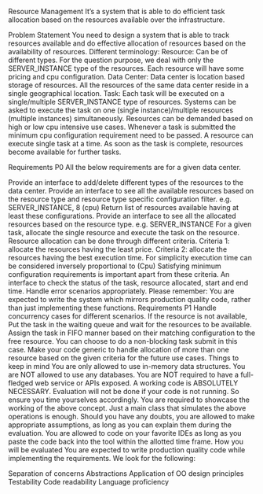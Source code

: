 Resource Management
It’s a system that is able to do efficient task allocation based on the resources available over the infrastructure.

Problem Statement
You need to design a system that is able to track resources available and do effective allocation of resources based on the availability of resources.
Different terminology:
Resource: Can be of different types. For the question purpose, we deal with only the SERVER_INSTANCE type of the resources. Each resource will have some pricing and cpu configuration.
Data Center: Data center is location based storage of resources. All the resources of the same data center reside in a single geographical location.
Task: Each task will be executed on a single/multiple SERVER_INSTANCE type of resources. Systems can be asked to execute the task on one (single instance)/multiple resources (multiple instances) simultaneously. Resources can be demanded based on high or low cpu intensive use cases. Whenever a task is submitted the minimum cpu configuration requirement need to be passed. A resource can execute single task at a time. As soon as the task is complete, resources become available for further tasks.

Requirements P0
All the below requirements are for a given data center.

Provide an interface to add/delete different types of the resources to the data center.
Provide an interface to see all the available resources based on the resource type and resource type specific configuration filter.
e.g. SERVER_INSTANCE, 8 (cpu)
Return list of resources available having at least these configurations.
Provide an interface to see all the allocated resources based on the resource type.
e.g. SERVER_INSTANCE
For a given task, allocate the single resource and execute the task on the resource.
Resource allocation can be done through different criteria.
Criteria 1: allocate the resources having the least price.
Criteria 2: allocate the resources having the best execution time.
For simplicity execution time can be considered inversely proportional to (Cpu)
Satisfying minimum configuration requirements is important apart from these criteria.
An interface to check the status of the task, resource allocated, start and end time.
Handle error scenarios appropriately.
Please remember: You are expected to write the system which mirrors production quality code, rather than just implementing these functions.
Requirements P1
Handle concurrency cases for different scenarios.
If the resource is not available, Put the task in the waiting queue and wait for the resources to be available. Assign the task in FIFO manner based on their matching configuration to the free resource. You can choose to do a non-blocking task submit in this case.
Make your code generic to handle allocation of more than one resource based on the given criteria for the future use cases.
Things to keep in mind
You are only allowed to use in-memory data structures.
You are NOT allowed to use any databases.
You are NOT required to have a full-fledged web service or APIs exposed.
A working code is ABSOLUTELY NECESSARY. Evaluation will not be done if your code is not running. So ensure you time yourselves accordingly.
You are required to showcase the working of the above concept.
Just a main class that simulates the above operations is enough.
Should you have any doubts, you are allowed to make appropriate assumptions, as long as you can explain them during the evaluation.
You are allowed to code on your favorite IDEs as long as you paste the code back into the tool within the allotted time frame.
How you will be evaluated
You are expected to write production quality code while implementing the requirements.
We look for the following:

Separation of concerns
Abstractions
Application of OO design principles
Testability
Code readability
Language proficiency
